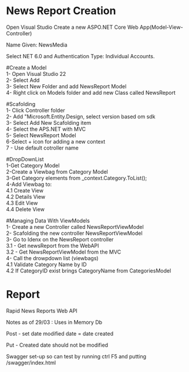 # News Report Creation
Open Visual Studio Create a new ASPO.NET Core Web App(Model-View-Controller)

Name Given: NewsMedia

Select NET 6.0 and Authentication Type: Individual Accounts.

#Create a Model  
	1- Open Visual Studio 22  
	2- Select Add  
	3- Select New Folder and add NewsReport Model  
	4- Right click on Models folder and add  new Class called NewsReport  

#Scafolding  
		1- Click Controller folder  
		2- Add "Microsoft.Entity.Design, select version based om sdk  
		3- Select Add New Scafolding item  
		4- Select the APS.NET  with MVC  
		5- Select  NewsReport Model  
		6-Select + icon for adding a new context  
		7 - Use default cotroller name  

#DropDownList  
	1-Get Category Model  
	2-Create a Viewbag from Category Model  
	3-Get Category elements from _context.Category.ToList();  
	4-Add Viewbag to:  
  	4.1 Create View  
  	4.2 Details View  
  	4.3 Edit View  
  	4.4 Delete View  

#Managing Data With ViewModels  
	1- Create a new Controller called NewsReportViewModel  
	2- Scafolding the new controller NewsReportViewModel  
	3- Go to Idenx on the NewsReport controller  
  	3.1 - Get newsReport from the WebAPI  
  	3.2 - Get  NewsReportViewModel from the MVC  
        4- Call the drowpdown list (viewbags)  
        4.1 Validate Category Name by ID  
        4.2 If CategoryID exist brings CategoryName from CategoriesModel  
   
#
# Report
Rapid News Reports Web API

Notes as of 29/03 : 
Uses in Memory Db

Post - set date modified date = date created 

Put - Created date should not be modified  

Swagger set-up so can test by running ctrl F5 and putting /swagger/index.html

